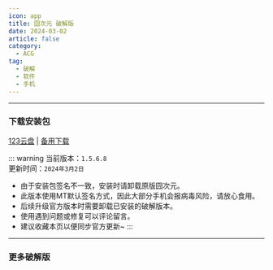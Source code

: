 ```yaml
---
icon: app
title: 囧次元 破解版
date: 2024-03-02
article: false
category:
  - ACG
tag:
  - 破解
  - 软件
  - 手机
---
```


<!-- more -->

<!-- @include: ../docs/Crack.md{18-23} -->

---

### 下载安装包
[123云盘](https://www.123pan.com/s/4vaiVv-gjxzH.html) | [备用下载](/apk/囧次元.apk)

::: warning 
当前版本：`1.5.6.8`  
更新时间：`2024年3月2日`
- 由于安装包签名不一致，安装时请卸载原版囧次元。  
- 此版本使用MT默认签名方式，因此大部分手机会报病毒风险，请放心食用。
- 后续升级官方版本时需要卸载已安装的破解版本。
- 使用遇到问题或修复可以评论留言。
- 建议收藏本页以便同步官方更新~
:::

---

### 更多破解版
<!-- @include: ../docs/Crack.md{25-} -->
